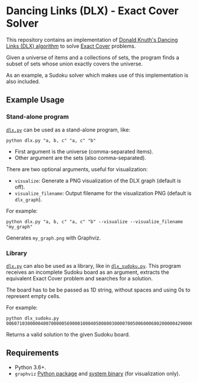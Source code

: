 # Dancing Links (DLX) - Exact Cover Solver

This repository contains an implementation of
[Donald Knuth's Dancing Links (DLX) algorithm](https://en.wikipedia.org/wiki/Dancing_Links)
to solve [Exact Cover](https://en.wikipedia.org/wiki/Exact_cover) problems.

Given a universe of items and a collections of sets, the program finds a subset
of sets whose union exactly covers the universe.

As an example, a Sudoku solver which makes use of this implementation is also
included.

## Example Usage

### Stand-alone program

[`dlx.py`](https://github.com/sc546/dlx/blob/main/dlx.py) can be used as a
stand-alone program, like:

```
python dlx.py "a, b, c" "a, c" "b"
```

- First argument is the universe (comma-separated items).
- Other argument are the sets (also comma-separated).

There are two optional arguments, useful for visualization:
- `visualize`: Generate a PNG visualization of the DLX graph (default is off).
- `visualize_filename`: Output filename for the visualization PNG (default is
`dlx_graph`).

For example:

```
python dlx.py "a, b, c" "a, c" "b" --visualize --visualize_filename "my_graph"
```

Generates `my_graph.png` with Graphviz.


### Library

[`dlx.py`](https://github.com/sc546/dlx/blob/main/dlx.py) can also be used as a
library, like in [`dlx_sudoku.py`](https://github.com/sc546/dlx/blob/main/dlx_sudoku.py).
This program receives an incomplete Sudoku board as an argument, extracts the
equivalent Exact Cover problem and searches for a solution.

The board has to be be passed as 1D string, without spaces and using 0s to
represent empty cells.

For example:

```
python dlx_sudoku.py 006071030000040070000056900010004050080030000700500600068020000042900007097003500
```

Returns a valid solution to the given Sudoku board.

## Requirements

- Python 3.6+.
- `graphviz` [Python package](https://pypi.org/project/graphviz/) and
[system binary](https://graphviz.org/) (for visualization only).

